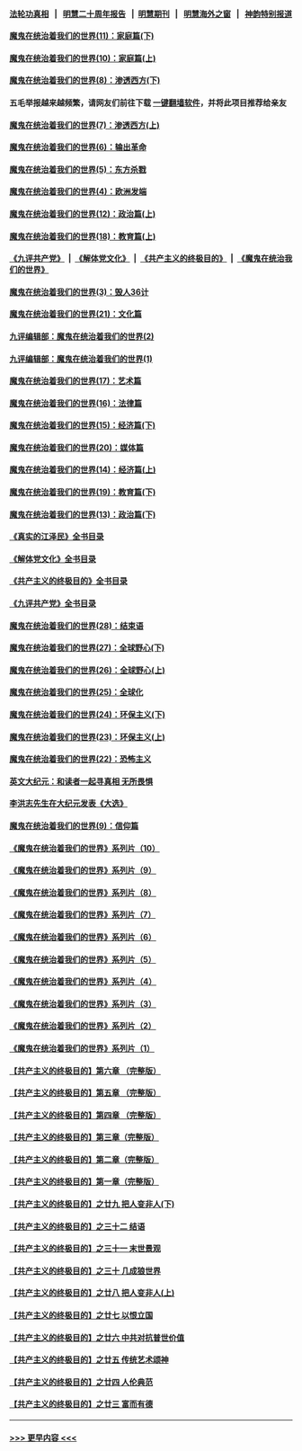 #### [法轮功真相](https://github.com/gfw-breaker/truth/blob/master/README.md?t=0) &nbsp;&nbsp;|&nbsp;&nbsp; [明慧二十周年报告](https://github.com/gfw-breaker/mh-reports/blob/master/README.md?t=0) &nbsp;&nbsp;|&nbsp;&nbsp;[明慧期刊](https://github.com/gfw-breaker/mh-qikan) &nbsp;&nbsp;|&nbsp;&nbsp; [明慧海外之窗](https://github.com/gfw-breaker/mh-news/blob/master/README.md?t=0) &nbsp;&nbsp;|&nbsp;&nbsp; [神韵特别报道](https://github.com/gfw-breaker/mh-news/blob/master/shenyun.md?t=0)
#### [魔鬼在统治着我们的世界(11)：家庭篇(下)](../pages/nsc422/n10440961.md?t=12100801) 
#### [魔鬼在统治着我们的世界(10)：家庭篇(上)](../pages/nsc422/n10435448.md?t=12100801) 
#### [魔鬼在统治着我们的世界(8)：渗透西方(下)](../pages/nsc422/n10429603.md?t=12100801) 
#### 五毛举报越来越频繁，请网友们前往下载 [一键翻墙软件](https://github.com/gfw-breaker/ssr-accounts)，并将此项目推荐给亲友
#### [魔鬼在统治着我们的世界(7)：渗透西方(上)](../pages/nsc422/n10426013.md?t=12100801) 
#### [魔鬼在统治着我们的世界(6)：输出革命](../pages/nsc422/n10421536.md?t=12100801) 
#### [魔鬼在统治着我们的世界(5)：东方杀戮](../pages/nsc422/n10417707.md?t=12100801) 
#### [魔鬼在统治着我们的世界(4)：欧洲发端](../pages/nsc422/n10414890.md?t=12100801) 
#### [魔鬼在统治着我们的世界(12)：政治篇(上)](../pages/nsc422/n10444576.md?t=12100801) 
#### [魔鬼在统治着我们的世界(18)：教育篇(上)](../pages/nsc422/n10526970.md?t=12100801) 
#### [《九评共产党》](https://github.com/begood0513/9ping.md/blob/master/README.md) &nbsp;|&nbsp; [《解体党文化》](../../../../jtdwh.md/blob/master/README.md)  &nbsp;|&nbsp; [《共产主义的终极目的》](../../../../gczydzjmd.md/blob/master/README.md) &nbsp;|&nbsp; [《魔鬼在统治我们的世界》](../../../../mgztzwmdsj.md/blob/master/README.md) 
#### [魔鬼在统治着我们的世界(3)：毁人36计](../pages/nsc422/n10411583.md?t=12100801) 
#### [魔鬼在统治着我们的世界(21)：文化篇](../pages/nsc422/n10597706.md?t=12100801) 
#### [九评编辑部：魔鬼在统治着我们的世界(2)](../pages/nsc422/n10410036.md?t=12100801) 
#### [九评编辑部：魔鬼在统治着我们的世界(1)](../pages/nsc422/n10406825.md?t=12100801) 
#### [魔鬼在统治着我们的世界(17)：艺术篇](../pages/nsc422/n10499093.md?t=12100801) 
#### [魔鬼在统治着我们的世界(16)：法律篇](../pages/nsc422/n10485969.md?t=12100801) 
#### [魔鬼在统治着我们的世界(15)：经济篇(下)](../pages/nsc422/n10469975.md?t=12100801) 
#### [魔鬼在统治着我们的世界(20)：媒体篇](../pages/nsc422/n10586579.md?t=12100801) 
#### [魔鬼在统治着我们的世界(14)：经济篇(上)](../pages/nsc422/n10457370.md?t=12100801) 
#### [魔鬼在统治着我们的世界(19)：教育篇(下)](../pages/nsc422/n10564808.md?t=12100801) 
#### [魔鬼在统治着我们的世界(13)：政治篇(下)](../pages/nsc422/n10448270.md?t=12100801) 
#### [《真实的江泽民》全书目录](../pages/nsc422/n13721399.md?t=12100801) 
#### [《解体党文化》全书目录](../pages/nsc422/n13721157.md?t=12100801) 
#### [《共产主义的终极目的》全书目录](../pages/nsc422/n13721048.md?t=12100801) 
#### [《九评共产党》全书目录](../pages/nsc422/n13708085.md?t=12100801) 
#### [魔鬼在统治着我们的世界(28)：结束语](../pages/nsc422/n10936246.md?t=12100801) 
#### [魔鬼在统治着我们的世界(27)：全球野心(下)](../pages/nsc422/n10928319.md?t=12100801) 
#### [魔鬼在统治着我们的世界(26)：全球野心(上)](../pages/nsc422/n10900318.md?t=12100801) 
#### [魔鬼在统治着我们的世界(25)：全球化](../pages/nsc422/n10788205.md?t=12100801) 
#### [魔鬼在统治着我们的世界(24)：环保主义(下)](../pages/nsc422/n10695307.md?t=12100801) 
#### [魔鬼在统治着我们的世界(23)：环保主义(上)](../pages/nsc422/n10688613.md?t=12100801) 
#### [魔鬼在统治着我们的世界(22)：恐怖主义](../pages/nsc422/n10614727.md?t=12100801) 
#### [英文大纪元：和读者一起寻真相 无所畏惧](../pages/nsc422/n12542027.md?t=12100801) 
#### [李洪志先生在大纪元发表《大选》](../pages/nsc422/n12534746.md?t=12100801) 
#### [魔鬼在统治着我们的世界(9)：信仰篇](../pages/nsc422/n10432159.md?t=12100801) 
#### [《魔鬼在统治着我们的世界》系列片（10）](../pages/nsc422/n12292670.md?t=12100801) 
#### [《魔鬼在统治着我们的世界》系列片（9）](../pages/nsc422/n12290859.md?t=12100801) 
#### [《魔鬼在统治着我们的世界》系列片（8）](../pages/nsc422/n12287445.md?t=12100801) 
#### [《魔鬼在统治着我们的世界》系列片（7）](../pages/nsc422/n12283425.md?t=12100801) 
#### [《魔鬼在统治着我们的世界》系列片（6）](../pages/nsc422/n12282314.md?t=12100801) 
#### [《魔鬼在统治着我们的世界》系列片（5）](../pages/nsc422/n12281419.md?t=12100801) 
#### [《魔鬼在统治着我们的世界》系列片（4）](../pages/nsc422/n12274024.md?t=12100801) 
#### [《魔鬼在统治着我们的世界》系列片（3）](../pages/nsc422/n12271322.md?t=12100801) 
#### [《魔鬼在统治着我们的世界》系列片（2）](../pages/nsc422/n12269049.md?t=12100801) 
#### [《魔鬼在统治着我们的世界》系列片（1）](../pages/nsc422/n12267575.md?t=12100801) 
#### [【共产主义的终极目的】第六章 （完整版）](../pages/nsc422/n11428913.md?t=12100801) 
#### [【共产主义的终极目的】第五章 （完整版）](../pages/nsc422/n11428912.md?t=12100801) 
#### [【共产主义的终极目的】第四章 （完整版）](../pages/nsc422/n11428907.md?t=12100801) 
#### [【共产主义的终极目的】第三章（完整版）](../pages/nsc422/n11428848.md?t=12100801) 
#### [【共产主义的终极目的】第二章（完整版）](../pages/nsc422/n11428831.md?t=12100801) 
#### [【共产主义的终极目的】第一章（完整版）](../pages/nsc422/n11417651.md?t=12100801) 
#### [【共产主义的终极目的】之廿九 把人变非人(下)](../pages/nsc422/n11344140.md?t=12100801) 
#### [【共产主义的终极目的】之三十二 结语](../pages/nsc422/n11360535.md?t=12100801) 
#### [【共产主义的终极目的】之三十一 末世景观](../pages/nsc422/n11351129.md?t=12100801) 
#### [【共产主义的终极目的】之三十 几成狼世界](../pages/nsc422/n11348280.md?t=12100801) 
#### [【共产主义的终极目的】之廿八 把人变非人(上)](../pages/nsc422/n11340492.md?t=12100801) 
#### [【共产主义的终极目的】之廿七 以恨立国](../pages/nsc422/n11336944.md?t=12100801) 
#### [【共产主义的终极目的】之廿六 中共对抗普世价值](../pages/nsc422/n11324785.md?t=12100801) 
#### [【共产主义的终极目的】之廿五 传统艺术颂神](../pages/nsc422/n11296396.md?t=12100801) 
#### [【共产主义的终极目的】之廿四 人伦典范](../pages/nsc422/n11296397.md?t=12100801) 
#### [【共产主义的终极目的】之廿三 富而有德](../pages/nsc422/n11283598.md?t=12100801) 

----
#### [ >>> 更早内容 <<< ](../indexes/nsc422-earlier.md)

